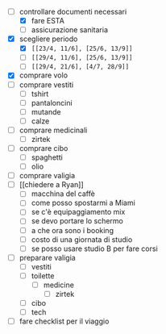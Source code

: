 - [ ] controllare documenti necessari
	- [x] fare ESTA
	- [ ] assicurazione sanitaria
- [x] scegliere periodo
	- [x] `[[23/4, 11/6], [25/6, 13/9]]`
	- [ ] `[[29/4, 11/6], [25/6, 13/9]]`
	- [ ] `[[29/4, 21/6], [4/7, 28/9]]`
- [x] comprare volo
- [ ] comprare vestiti
	- [ ] tshirt
	- [ ] pantaloncini
	- [ ] mutande
	- [ ] calze
- [ ] comprare medicinali
	- [ ] zirtek
- [ ] comprare cibo
	- [ ] spaghetti
	- [ ] olio
- [ ] comprare valigia
- [ ] [[chiedere a Ryan]]
	- [ ] macchina del caffè
	- [ ] come posso spostarmi a Miami
	- [ ] se c'è equipaggiamento mix
	- [ ] se devo portare lo schermo
	- [ ] a che ora sono i booking
	- [ ] costo di una giornata di studio
	- [ ] se posso usare studio B per fare corsi
- [ ] preparare valigia
	- [ ] vestiti
	- [ ] toilette
		- [ ] medicine
			- [ ] zirtek
	- [ ] cibo
	- [ ] tech
- [ ] fare checklist per il viaggio